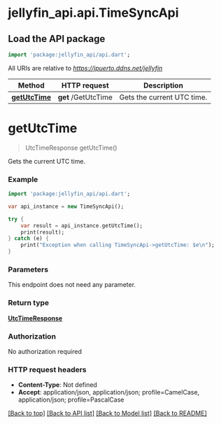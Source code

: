 # jellyfin_api.api.TimeSyncApi

## Load the API package
```dart
import 'package:jellyfin_api/api.dart';
```

All URIs are relative to *https://jpuerto.ddns.net/jellyfin*

Method | HTTP request | Description
------------- | ------------- | -------------
[**getUtcTime**](TimeSyncApi.md#getUtcTime) | **get** /GetUtcTime | Gets the current UTC time.


# **getUtcTime**
> UtcTimeResponse getUtcTime()

Gets the current UTC time.

### Example 
```dart
import 'package:jellyfin_api/api.dart';

var api_instance = new TimeSyncApi();

try { 
    var result = api_instance.getUtcTime();
    print(result);
} catch (e) {
    print("Exception when calling TimeSyncApi->getUtcTime: $e\n");
}
```

### Parameters
This endpoint does not need any parameter.

### Return type

[**UtcTimeResponse**](UtcTimeResponse.md)

### Authorization

No authorization required

### HTTP request headers

 - **Content-Type**: Not defined
 - **Accept**: application/json, application/json; profile=CamelCase, application/json; profile=PascalCase

[[Back to top]](#) [[Back to API list]](../README.md#documentation-for-api-endpoints) [[Back to Model list]](../README.md#documentation-for-models) [[Back to README]](../README.md)

